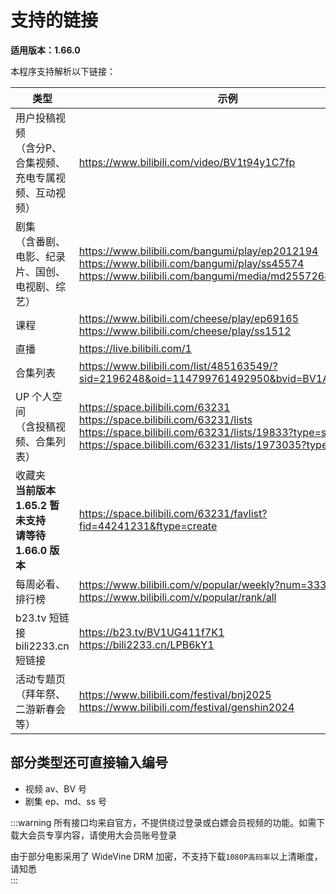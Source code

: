 # 支持的链接
**适用版本：1.66.0**

本程序支持解析以下链接：

| 类型 | 示例 |
| ---- | ---- |
| 用户投稿视频 <br>（含分P、合集视频、充电专属视频、互动视频）| https://www.bilibili.com/video/BV1t94y1C7fp |
| 剧集 <br>（含番剧、电影、纪录片、国创、电视剧、综艺） | https://www.bilibili.com/bangumi/play/ep2012194 <br> https://www.bilibili.com/bangumi/play/ss45574 <br> https://www.bilibili.com/bangumi/media/md25572685 |
| 课程 | https://www.bilibili.com/cheese/play/ep69165 <br> https://www.bilibili.com/cheese/play/ss1512 |
| 直播 | https://live.bilibili.com/1 |
| 合集列表 | https://www.bilibili.com/list/485163549/?sid=2196248&oid=114799761492950&bvid=BV1At3XzNEeL |
| UP 个人空间 <br>（含投稿视频、合集列表）| https://space.bilibili.com/63231 <br> https://space.bilibili.com/63231/lists <br> https://space.bilibili.com/63231/lists/19833?type=season <br> https://space.bilibili.com/63231/lists/1973035?type=series |
| 收藏夹 <br> **当前版本 1.65.2 暂未支持** <br> **请等待 1.66.0 版本** | https://space.bilibili.com/63231/favlist?fid=44241231&ftype=create |
| 每周必看、排行榜 | https://www.bilibili.com/v/popular/weekly?num=333 <br> https://www.bilibili.com/v/popular/rank/all |
| b23.tv 短链接 <br> bili2233.cn 短链接 | https://b23.tv/BV1UG411f7K1 <br> https://bili2233.cn/LPB6kY1 |
| 活动专题页（拜年祭、二游新春会等） | https://www.bilibili.com/festival/bnj2025 <br> https://www.bilibili.com/festival/genshin2024 |

## 部分类型还可直接输入编号
- 视频 av、BV 号
- 剧集 ep、md、ss 号

:::warning
所有接口均来自官方，不提供绕过登录或白嫖会员视频的功能。如需下载大会员专享内容，请使用大会员账号登录   

由于部分电影采用了 WideVine DRM 加密，不支持下载`1080P高码率`以上清晰度，请知悉  
:::